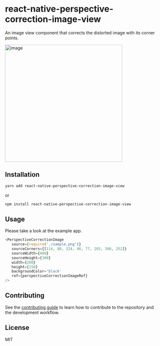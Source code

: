 # react-native-perspective-correction-image-view

An image view component that corrects the distorted image with its corner points.

<img width="386" alt="image" src="https://user-images.githubusercontent.com/8325407/172284565-21f54a4c-c3e8-4073-9d80-e3e778eb292f.png">

## Installation

```sh
yarn add react-native-perspective-correction-image-view
```
or
```sh
npm install react-native-perspective-correction-image-view
```

## Usage

Please take a look at the example app.

```typescript
<PerspectiveCorrectionImage
   source={require('./sample.png')}
   sourceCorners={[114, 80, 324, 46, 77, 203, 306, 252]}
   sourceWidth={400}
   sourceHeight={300}
   width={200}
   height={150}
   backgroundColor='black'
   ref={perspectiveCorrectionImageRef}
/>
```

## Contributing

See the [contributing guide](CONTRIBUTING.md) to learn how to contribute to the repository and the development workflow.

## License

MIT
